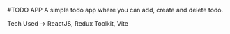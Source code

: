 #TODO APP
A simple todo app where you can add, create and delete todo.

Tech Used -> ReactJS, Redux Toolkit, Vite
